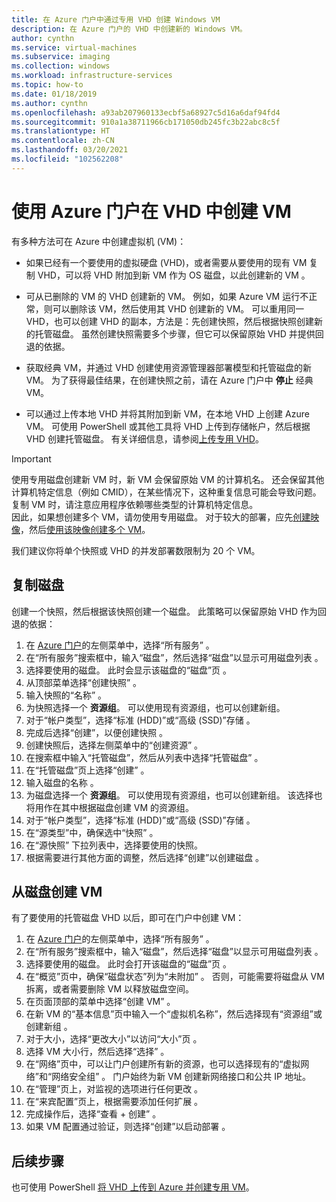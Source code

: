 ```yaml
---
title: 在 Azure 门户中通过专用 VHD 创建 Windows VM
description: 在 Azure 门户的 VHD 中创建新的 Windows VM。
author: cynthn
ms.service: virtual-machines
ms.subservice: imaging
ms.collection: windows
ms.workload: infrastructure-services
ms.topic: how-to
ms.date: 01/18/2019
ms.author: cynthn
ms.openlocfilehash: a93ab207960133ecbf5a68927c5d16a6daf94fd4
ms.sourcegitcommit: 910a1a38711966cb171050db245fc3b22abc8c5f
ms.translationtype: HT
ms.contentlocale: zh-CN
ms.lasthandoff: 03/20/2021
ms.locfileid: "102562208"
---
```

# <a name="create-a-vm-from-a-vhd-by-using-the-azure-portal"></a>使用 Azure 门户在 VHD 中创建 VM

有多种方法可在 Azure 中创建虚拟机 (VM)： 

- 如果已经有一个要使用的虚拟硬盘 (VHD)，或者需要从要使用的现有 VM 复制 VHD，可以将 VHD 附加到新 VM 作为 OS 磁盘，以此创建新的 VM  。 

- 可从已删除的 VM 的 VHD 创建新的 VM。 例如，如果 Azure VM 运行不正常，则可以删除该 VM，然后使用其 VHD 创建新的 VM。 可以重用同一 VHD，也可以创建 VHD 的副本，方法是：先创建快照，然后根据快照创建新的托管磁盘。 虽然创建快照需要多个步骤，但它可以保留原始 VHD 并提供回退的依据。

- 获取经典 VM，并通过 VHD 创建使用资源管理器部署模型和托管磁盘的新 VM。 为了获得最佳结果，在创建快照之前，请在 Azure 门户中 **停止** 经典 VM。
 
- 可以通过上传本地 VHD 并将其附加到新 VM，在本地 VHD 上创建 Azure VM。 可使用 PowerShell 或其他工具将 VHD 上传到存储帐户，然后根据 VHD 创建托管磁盘。 有关详细信息，请参阅[上传专用 VHD](create-vm-specialized.md#option-2-upload-a-specialized-vhd)。 

> [!IMPORTANT]
> 
> 使用专用磁盘创建新 VM 时，新 VM 会保留原始 VM 的计算机名。 还会保留其他计算机特定信息（例如 CMID），在某些情况下，这种重复信息可能会导致问题。 复制 VM 时，请注意应用程序依赖哪些类型的计算机特定信息。  
> 因此，如果想创建多个 VM，请勿使用专用磁盘。 对于较大的部署，应先[创建映像](capture-image-resource.md)，然后[使用该映像创建多个 VM](create-vm-generalized-managed.md)。

我们建议你将单个快照或 VHD 的并发部署数限制为 20 个 VM。 

## <a name="copy-a-disk"></a>复制磁盘

创建一个快照，然后根据该快照创建一个磁盘。 此策略可以保留原始 VHD 作为回退的依据：

1. 在 [Azure 门户](https://portal.azure.com)的左侧菜单中，选择“所有服务”  。
2. 在“所有服务”搜索框中，输入“磁盘”，然后选择“磁盘”以显示可用磁盘列表    。
3. 选择要使用的磁盘。 此时会显示该磁盘的“磁盘”页  。
4. 从顶部菜单选择“创建快照”  。 
5. 输入快照的“名称”  。
6. 为快照选择一个 **资源组**。 可以使用现有资源组，也可以创建新组。
7. 对于“帐户类型”，选择“标准 (HDD)”或“高级 (SSD)”存储    。
8. 完成后选择“创建”，以便创建快照  。
9. 创建快照后，选择左侧菜单中的“创建资源”  。
10. 在搜索框中输入“托管磁盘”，然后从列表中选择“托管磁盘”   。
11. 在“托管磁盘”页上选择“创建”   。
12. 输入磁盘的名称  。
13. 为磁盘选择一个 **资源组**。 可以使用现有资源组，也可以创建新组。 该选择也将用作在其中根据磁盘创建 VM 的资源组。
14. 对于“帐户类型”，选择“标准 (HDD)”或“高级 (SSD)”存储    。
15. 在“源类型”中，确保选中“快照”   。
16. 在“源快照”  下拉列表中，选择要使用的快照。
17. 根据需要进行其他方面的调整，然后选择“创建”以创建磁盘  。

## <a name="create-a-vm-from-a-disk"></a>从磁盘创建 VM

有了要使用的托管磁盘 VHD 以后，即可在门户中创建 VM：

1. 在 [Azure 门户](https://portal.azure.com)的左侧菜单中，选择“所有服务”  。
2. 在“所有服务”搜索框中，输入“磁盘”，然后选择“磁盘”以显示可用磁盘列表    。
3. 选择要使用的磁盘。 此时会打开该磁盘的“磁盘”页  。
4. 在“概览”页中，确保“磁盘状态”列为“未附加”    。 否则，可能需要将磁盘从 VM 拆离，或者需要删除 VM 以释放磁盘空间。
4. 在页面顶部的菜单中选择“创建 VM”  。
5. 在新 VM 的“基本信息”页中输入一个“虚拟机名称”，然后选择现有“资源组”或创建新组    。
6. 对于大小，选择“更改大小”以访问“大小”页    。
7. 选择 VM 大小行，然后选择“选择”  。
8. 在“网络”页中，可以让门户创建所有新的资源，也可以选择现有的“虚拟网络”和“网络安全组”    。 门户始终为新 VM 创建新网络接口和公共 IP 地址。 
9. 在“管理”页上，对监视的选项进行任何更改  。
10. 在“来宾配置”页上，根据需要添加任何扩展  。
11. 完成操作后，选择“查看 + 创建”  。 
12. 如果 VM 配置通过验证，则选择“创建”以启动部署  。


## <a name="next-steps"></a>后续步骤

也可使用 PowerShell [将 VHD 上传到 Azure 并创建专用 VM](create-vm-specialized.md)。


